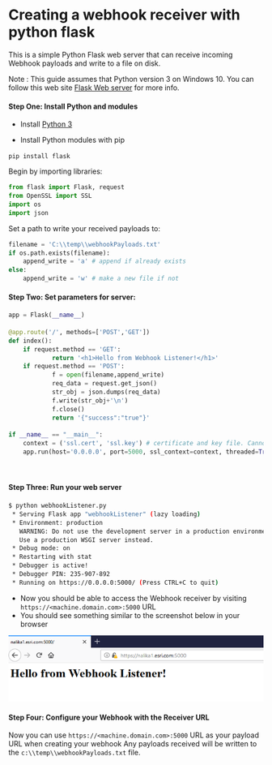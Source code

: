 # Creating a webhook receiver with python flask
This is a simple Python Flask web server that can receive incoming Webhook payloads and write to a file on disk.

Note : This guide assumes that Python version 3 on Windows 10. You can follow this web site [Flask Web server](https://projects.raspberrypi.org/en/projects/python-web-server-with-flask/2)  for more info.

#### Step One: Install Python and modules
- Install [Python 3](www.python.org/downloads) 

- Install Python modules with pip

`pip install flask`

Begin by importing libraries:

```python
from flask import Flask, request
from OpenSSL import SSL
import os
import json
```

Set a path to write your received payloads to:
```python 
filename = 'C:\\temp\\webhookPayloads.txt' 
if os.path.exists(filename):
    append_write = 'a' # append if already exists
else:
    append_write = 'w' # make a new file if not
```

#### Step Two: Set parameters for server:

```python
app = Flask(__name__)

@app.route('/', methods=['POST','GET'])
def index():
	if request.method == 'GET':
            return '<h1>Hello from Webhook Listener!</h1>'
	if request.method == 'POST':
            f = open(filename,append_write)
            req_data = request.get_json()
            str_obj = json.dumps(req_data)
            f.write(str_obj+'\n')
            f.close()
            return '{"success":"true"}'

if __name__ == "__main__":   
    context = ('ssl.cert', 'ssl.key') # certificate and key file. Cannot be self signed certs    
    app.run(host='0.0.0.0', port=5000, ssl_context=context, threaded=True, debug=True) # will listen on port 5000
    
    
```
#### Step Three: Run your web server
```bash
$ python webhookListener.py
 * Serving Flask app "webhookListener" (lazy loading)
 * Environment: production
   WARNING: Do not use the development server in a production environment.
   Use a production WSGI server instead.
 * Debug mode: on
 * Restarting with stat
 * Debugger is active!
 * Debugger PIN: 235-907-892
 * Running on https://0.0.0.0:5000/ (Press CTRL+C to quit)
```
- Now you should be able to access the Webhook receiver by visiting `https://<machine.domain.com>:5000` URL
- You should see something similar to the screenshot below in your browser
<img src="../../../images/WebhookListener-python.png" width="600"> 

#### Step Four: Configure your Webhook with the Receiver URL
Now you can use `https://<machine.domain.com>:5000` URL as your payload URL when creating your webhook
Any payloads received will be written to the `c:\\temp\\webhookPayloads.txt` file.

